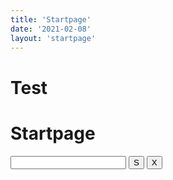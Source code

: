 ```yaml
---
title: 'Startpage'
date: '2021-02-08'
layout: 'startpage'
---
```


<h1>Test</h1>

# Startpage

<form id="search_form_homepage" class="search--home  js-search-form search--adv" name="x" method="GET" action="/" _lpchecked="1">
    <input id="search_form_input_homepage" class="js-search-input search__input--adv" type="text" autocomplete="off" name="q" tabindex="1" value="" autocapitalize="off" autocorrect="off">
    <input id="search_button_homepage" class="search__button  js-search-button" type="submit" tabindex="2" value="S">
    <input id="search_form_input_clear" class="search__clear  empty  js-search-clear" type="button" tabindex="3" value="X">
    <div id="search_elements_hidden" class="search__hidden  js-search-hidden"></div>
<div class="search__autocomplete" style="display: none;">
<div class="acp-wrap js-acp-wrap"></div>
<div class="acp-footer is-hidden js-acp-footer">
<span class="acp-footer__instructions">Shortcuts to other sites to search off DuckDuckGo<span>
<span class="acp-footer__link">
<a class="no-visited js-acp-footer-link" href="/bang">Learn More</a>
</span>
</div>
</div>
</form>
